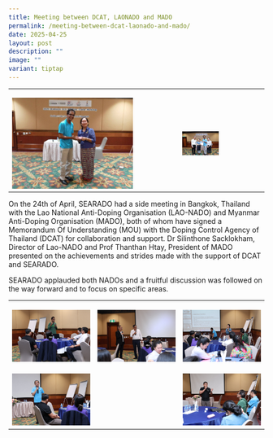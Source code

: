 ```yaml
---
title: Meeting between DCAT, LAONADO and MADO
permalink: /meeting-between-dcat-laonado-and-mado/
date: 2025-04-25
layout: post
description: ""
image: ""
variant: tiptap
---
```

<table style="minWidth: 50px">
<colgroup>
<col>
<col>
</colgroup>
<tbody>
<tr>
<th rowspan="1" colspan="1">
<p></p>
<div class="isomer-image-wrapper">
<img style="width: 100%" height="auto" width="100%" alt="" src="/images/TR, TTT and BM 2025/fbd7ffb9_103a_4f3c_bad3_29f3e9ebe58e.jpg">
</div>
</th>
<th rowspan="1" colspan="1">
<p></p>
<div class="isomer-image-wrapper">
<img style="width: 30%;" height="auto" width="100%" alt="" src="/images/TR, TTT and BM 2025/IMG_1111.jpg">
</div>
</th>
</tr>
</tbody>
</table>
<p>On the 24th of April, SEARADO had a side meeting in Bangkok, Thailand
with the Lao National Anti-Doping Organisation (LAO-NADO) and Myanmar Anti-Doping
Organisation (MADO), both of whom have signed a Memorandum Of Understanding
(MOU) with the Doping Control Agency of Thailand (DCAT) for collaboration
and support. Dr Silinthone Sacklokham, Director of Lao-NADO and Prof Thanthan
Htay, President of MADO presented on the achievements and strides made
with the support of DCAT and SEARADO.</p>
<p>SEARADO applauded both NADOs and a fruitful discussion was followed on
the way forward and to focus on specific areas.</p>
<table style="minWidth: 75px">
<colgroup>
<col>
<col>
<col>
</colgroup>
<tbody>
<tr>
<th rowspan="1" colspan="1">
<p></p>
<div class="isomer-image-wrapper">
<img style="width: 100%" height="auto" width="100%" alt="" src="/images/TR, TTT and BM 2025/IMG_1068.jpg">
</div>
</th>
<th rowspan="1" colspan="1">
<p></p>
<div class="isomer-image-wrapper">
<img style="width: 100%" height="auto" width="100%" alt="" src="/images/TR, TTT and BM 2025/IMG_1051.jpg">
</div>
</th>
<th rowspan="1" colspan="1">
<p></p>
<div class="isomer-image-wrapper">
<img style="width: 100%" height="auto" width="100%" alt="" src="/images/TR, TTT and BM 2025/IMG_1062.jpg">
</div>
</th>
</tr>
<tr>
<td rowspan="1" colspan="1">
<p></p>
<div class="isomer-image-wrapper">
<img style="width: 100%" height="auto" width="100%" alt="" src="/images/TR, TTT and BM 2025/IMG_1098.jpg">
</div>
</td>
<td rowspan="1" colspan="1">
<p></p>
</td>
<td rowspan="1" colspan="1">
<p></p>
<div class="isomer-image-wrapper">
<img style="width: 100%" height="auto" width="100%" alt="" src="/images/TR, TTT and BM 2025/IMG_1091.jpg">
</div>
</td>
</tr>
</tbody>
</table>
<p></p>